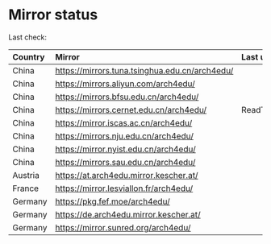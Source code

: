 <script src="./time.js"></script>
# Mirror status
Last check: <script type="text/javascript">localize(1748258364.7402995);</script>

|Country|Mirror|Last update|
|:------|:-----|:----------|
|China|https://mirrors.tuna.tsinghua.edu.cn/arch4edu/|<script type="text/javascript">localize(1748198496);</script>|
|China|https://mirrors.aliyun.com/arch4edu/|<script type="text/javascript">localize(1748242105);</script>|
|China|https://mirrors.bfsu.edu.cn/arch4edu/|<script type="text/javascript">localize(1748198496);</script>|
|China|https://mirrors.cernet.edu.cn/arch4edu/|ReadTimeout|
|China|https://mirror.iscas.ac.cn/arch4edu/|<script type="text/javascript">localize(1748242105);</script>|
|China|https://mirrors.nju.edu.cn/arch4edu/|<script type="text/javascript">localize(1748155378);</script>|
|China|https://mirror.nyist.edu.cn/arch4edu/|<script type="text/javascript">localize(1748198496);</script>|
|China|https://mirrors.sau.edu.cn/arch4edu/|<script type="text/javascript">localize(1731653531);</script>|
|Austria|https://at.arch4edu.mirror.kescher.at/|<script type="text/javascript">localize(1748198496);</script>|
|France|https://mirror.lesviallon.fr/arch4edu/|<script type="text/javascript">localize(1748198496);</script>|
|Germany|https://pkg.fef.moe/arch4edu/|<script type="text/javascript">localize(1748198496);</script>|
|Germany|https://de.arch4edu.mirror.kescher.at/|<script type="text/javascript">localize(1748198496);</script>|
|Germany|https://mirror.sunred.org/arch4edu/|<script type="text/javascript">localize(1748198496);</script>|

<script src="./tablefilter/tablefilter.js"></script>
<script src="./table.js"></script>